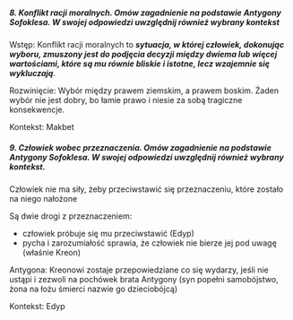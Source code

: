 ##### 8. Konflikt racji moralnych. Omów zagadnienie na podstawie Antygony Sofoklesa. W swojej odpowiedzi uwzględnij również wybrany kontekst

Wstęp: Konflikt racji moralnych to ***sytuacja, w której człowiek, dokonując wyboru, zmuszony jest do podjęcia decyzji między dwiema lub więcej wartościami, które są mu równie bliskie i istotne, lecz wzajemnie się wykluczają***.

Rozwinięcie:
Wybór między prawem ziemskim, a prawem boskim. Żaden wybór nie jest dobry, bo łamie
prawo i niesie za sobą tragiczne konsekwencje. 

Kontekst: Makbet

##### 9. Człowiek wobec przeznaczenia. Omów zagadnienie na podstawie Antygony Sofoklesa. W swojej odpowiedzi uwzględnij również wybrany kontekst.

Człowiek nie ma siły, żeby przeciwstawić się przeznaczeniu, które zostało na niego nałożone 

Są dwie drogi z przeznaczeniem: 
- człowiek próbuje się mu przeciwstawić (Edyp)
- pycha i zarozumiałość sprawia, że człowiek nie bierze jej pod uwagę (właśnie Kreon)

Antygona: Kreonowi zostaje przepowiedziane co się wydarzy, jeśli nie ustąpi i zezwoli na pochówek brata Antygony
(syn popełni samobójstwo, żona na łożu śmierci nazwie go dzieciobójcą)

Kontekst: Edyp